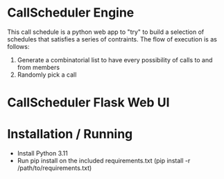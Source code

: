 # CallScheduler Engine

This call schedule is a python web app to "try" to build a selection of schedules that satisfies a series of contraints. The flow of execution is as follows:
1. Generate a combinatorial list to have every possibility of calls to and from members
2. Randomly pick a call


# CallScheduler Flask Web UI


# Installation / Running

- Install Python 3.11
- Run pip install on the included requirements.txt (pip install -r /path/to/requirements.txt)
